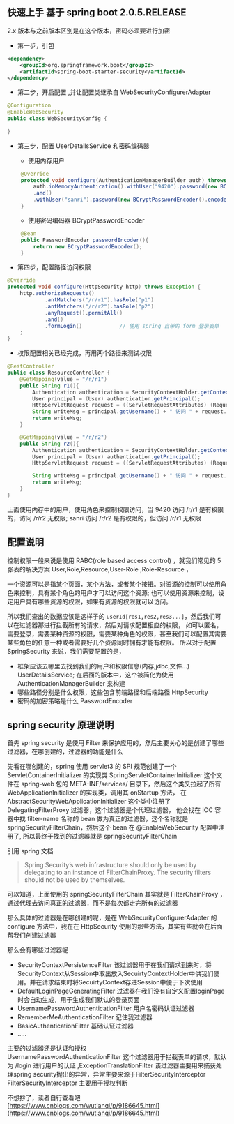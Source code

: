 ## 快速上手 基于 spring boot 2.0.5.RELEASE
2.x 版本与之前版本区别是在这个版本，密码必须要进行加密

* 第一步，引包 
```xml
<dependency>
    <groupId>org.springframework.boot</groupId>
    <artifactId>spring-boot-starter-security</artifactId>
</dependency>
```
* 第二步，开启配置 ,并让配置类继承自 WebSecurityConfigurerAdapter
```java
@Configuration
@EnableWebSecurity
public class WebSecurityConfig {
    
}
```

* 第三步，配置 UserDetailsService 和密码编码器 

   * 使用内存用户
   ```java
    @Override
    protected void configure(AuthenticationManagerBuilder auth) throws Exception {
        auth.inMemoryAuthentication().withUser("9420").password(new BCryptPasswordEncoder().encode("123")).authorities("p1")
        .and()
        .withUser("sanri").password(new BCryptPasswordEncoder().encode("123")).authorities("p2");
    }
   ```
   
   * 使用密码编码器 BCryptPasswordEncoder
   
   ```java
    @Bean
    public PasswordEncoder passwordEncoder(){
        return new BCryptPasswordEncoder();
    }
    ```
* 第四步，配置路径访问权限 

```java
@Override
protected void configure(HttpSecurity http) throws Exception {
    http.authorizeRequests()
            .antMatchers("/r/r1").hasRole("p1")
            .antMatchers("/r/r2").hasRole("p2")
            .anyRequest().permitAll()
            .and()
            .formLogin()            // 使用 spring 自带的 form 登录表单
    ;
}
```

* 权限配置相关已经完成，再用两个路径来测试权限 
```java
@RestController
public class ResourceController {
    @GetMapping(value = "/r/r1")
    public String r1(){
        Authentication authentication = SecurityContextHolder.getContext().getAuthentication();
        User principal = (User) authentication.getPrincipal();
        HttpServletRequest request = ((ServletRequestAttributes) (RequestContextHolder.currentRequestAttributes())).getRequest();
        String writeMsg = principal.getUsername() + " 访问 " + request.getRequestURI();
        return writeMsg;
    }

    @GetMapping(value = "/r/r2")
    public String r2(){
        Authentication authentication = SecurityContextHolder.getContext().getAuthentication();
        User principal = (User) authentication.getPrincipal();
        HttpServletRequest request = ((ServletRequestAttributes) (RequestContextHolder.currentRequestAttributes())).getRequest();

        String writeMsg = principal.getUsername() + " 访问 " + request.getRequestURI();
        return writeMsg;
    }
}
```
上面使用内存中的用户，使用角色来控制权限访问，当 9420 访问 /r/r1 是有权限的，访问 /r/r2 无权限; sanri 访问 /r/r2 是有权限的，但访问 /r/r1 无权限 

## 配置说明  
控制权限一般来说是使用 RABC(role based access control) ，就我们常见的 5 张表的解决方案 User,Role,Resource,User-Role ,Role-Resource ，

一个资源可以是指某个页面，某个方法，或者某个按扭。对资源的控制可以使用角色来控制，具有某个角色的用户才可以访问这个资源; 也可以使用资源来控制，设定用户具有哪些资源的权限，如果有资源的权限就可以访问。

所以我们查出的数据应该是这样子的 `userId[res1,res2,res3...]`，然后我们可以在过滤器那进行拦截所有的请求，然后对请求配置相应的权限，
如可以匿名，需要登录，需要某种资源的权限，需要某种角色的权限，甚至我们可以配置其需要某些角色的任意一种或者需要好几个资源同时拥有才能有权限。
所以对于配置 SpringSecurity 来说，我们需要配置的是，
* 框架应该去哪里去找到我们的用户和权限信息(内存,jdbc,文件...)  UserDetailsService; 在后面的版本中，这个被简化为使用 AuthenticationManagerBuilder 来构建
* 哪些路径分别是什么权限，这些包含前端路径和后端路径  HttpSecurity
* 密码的加密策略是什么 PasswordEncoder

## spring security 原理说明 
首先 spring security 是使用 Filter 来保护应用的，然后主要关心的是创建了哪些过滤器，在哪创建的，过滤器的功能是什么

先看在哪创建的，spring 使用 servlet3 的 SPI 规范创建了一个 ServletContainerInitializer 的实现类 SpringServletContainerInitializer 这个文件在 
spring-web 包的 META-INF/services/ 目录下，然后这个类又拉起了所有 WebApplicationInitializer 的实现类，调用其 onStartup 方法，
在 AbstractSecurityWebApplicationInitializer 这个类中注册了  DelegatingFilterProxy  过滤器，这个过滤器是个代理过滤器，
他会找在 IOC 容器中找 filter-name 名称的 bean 做为真正的过滤器，这个名称就是 springSecurityFilterChain，然后这个 bean 在 @EnableWebSecurity 配置中注册了,
所以最终于找到的过滤器就是 springSecurityFilterChain 

引用 spring 文档 
> Spring Security’s web infrastructure should only be used by delegating to an instance of FilterChainProxy. The security filters should not be used by themselves.

可以知道，上面使用的 springSecurityFilterChain 其实就是  FilterChainProxy ，通过代理去访问真正的过滤器，而不是每次都走完所有的过滤器 

那么具体的过滤器是在哪创建的呢，是在 WebSecurityConfigurerAdapter 的 configure 方法中，我在在 HttpSecurity 使用的那些方法，其实有些就会在后面帮我们创建过滤器 

那么会有哪些过滤器呢 
* SecurityContextPersistenceFilter 该过滤器用于在我们请求到来时，将SecurityContext从Session中取出放入SecuirtyContextHolder中供我们使用。并在请求结束时将SecuirtyContext存进Session中便于下次使用
* DefaultLoginPageGeneratingFilter 过滤器在我们没有自定义配置loginPage时会自动生成，用于生成我们默认的登录页面
* UsernamePasswordAuthenticationFilter 用户名密码认证过滤器
* RememberMeAuthenticationFilter 记住我过滤器
* BasicAuthenticationFilter 基础认证过滤器
* ..... 

主要的过滤器还是认证和授权  
UsernamePasswordAuthenticationFilter 这个过滤器用于拦截表单的请求，默认为 /login 进行用户的认证 ,ExceptionTranslationFilter 该过滤器主要用来捕获处理spring security抛出的异常，异常主要来源于FilterSecurityInterceptor
FilterSecurityInterceptor 主要用于授权判断 

不想抄了，读者自行查看吧 
[https://www.cnblogs.com/wutianqi/p/9186645.html](https://www.cnblogs.com/wutianqi/p/9186645.html)
